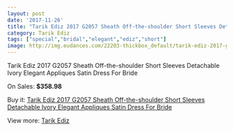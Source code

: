 ```yaml
---
layout: post
date: '2017-11-26'
title: "Tarik Ediz 2017 G2057 Sheath Off-the-shoulder Short Sleeves Detachable Ivory Elegant Appliques Satin Dress For Bride"
category: Tarik Ediz
tags: ["special","bridal","elegant","ediz","short"]
image: http://img.eudances.com/22203-thickbox_default/tarik-ediz-2017-g2057-sheath-off-the-shoulder-short-sleeves-detachable-ivory-elegant-appliques-satin-dress-for-bride.jpg
---
```

Tarik Ediz 2017 G2057 Sheath Off-the-shoulder Short Sleeves Detachable Ivory Elegant Appliques Satin Dress For Bride

On Sales: **$358.98**
<a href="https://www.eudances.com/en/tarik-ediz/7094-tarik-ediz-2017-g2057-sheath-off-the-shoulder-short-sleeves-detachable-ivory-elegant-appliques-satin-dress-for-bride.html"><amp-img layout="responsive" width="600" height="600" src="//img.eudances.com/22203-thickbox_default/tarik-ediz-2017-g2057-sheath-off-the-shoulder-short-sleeves-detachable-ivory-elegant-appliques-satin-dress-for-bride.jpg" alt="Tarik Ediz 2017 G2057 Sheath Off-the-shoulder Short Sleeves Detachable Ivory Elegant Appliques Satin Dress For Bride 0" /></a>
<a href="https://www.eudances.com/en/tarik-ediz/7094-tarik-ediz-2017-g2057-sheath-off-the-shoulder-short-sleeves-detachable-ivory-elegant-appliques-satin-dress-for-bride.html"><amp-img layout="responsive" width="600" height="600" src="//img.eudances.com/22207-thickbox_default/tarik-ediz-2017-g2057-sheath-off-the-shoulder-short-sleeves-detachable-ivory-elegant-appliques-satin-dress-for-bride.jpg" alt="Tarik Ediz 2017 G2057 Sheath Off-the-shoulder Short Sleeves Detachable Ivory Elegant Appliques Satin Dress For Bride 1" /></a>
<a href="https://www.eudances.com/en/tarik-ediz/7094-tarik-ediz-2017-g2057-sheath-off-the-shoulder-short-sleeves-detachable-ivory-elegant-appliques-satin-dress-for-bride.html"><amp-img layout="responsive" width="600" height="600" src="//img.eudances.com/22206-thickbox_default/tarik-ediz-2017-g2057-sheath-off-the-shoulder-short-sleeves-detachable-ivory-elegant-appliques-satin-dress-for-bride.jpg" alt="Tarik Ediz 2017 G2057 Sheath Off-the-shoulder Short Sleeves Detachable Ivory Elegant Appliques Satin Dress For Bride 2" /></a>
<a href="https://www.eudances.com/en/tarik-ediz/7094-tarik-ediz-2017-g2057-sheath-off-the-shoulder-short-sleeves-detachable-ivory-elegant-appliques-satin-dress-for-bride.html"><amp-img layout="responsive" width="600" height="600" src="//img.eudances.com/22205-thickbox_default/tarik-ediz-2017-g2057-sheath-off-the-shoulder-short-sleeves-detachable-ivory-elegant-appliques-satin-dress-for-bride.jpg" alt="Tarik Ediz 2017 G2057 Sheath Off-the-shoulder Short Sleeves Detachable Ivory Elegant Appliques Satin Dress For Bride 3" /></a>
<a href="https://www.eudances.com/en/tarik-ediz/7094-tarik-ediz-2017-g2057-sheath-off-the-shoulder-short-sleeves-detachable-ivory-elegant-appliques-satin-dress-for-bride.html"><amp-img layout="responsive" width="600" height="600" src="//img.eudances.com/22204-thickbox_default/tarik-ediz-2017-g2057-sheath-off-the-shoulder-short-sleeves-detachable-ivory-elegant-appliques-satin-dress-for-bride.jpg" alt="Tarik Ediz 2017 G2057 Sheath Off-the-shoulder Short Sleeves Detachable Ivory Elegant Appliques Satin Dress For Bride 4" /></a>

Buy it: [Tarik Ediz 2017 G2057 Sheath Off-the-shoulder Short Sleeves Detachable Ivory Elegant Appliques Satin Dress For Bride](https://www.eudances.com/en/tarik-ediz/7094-tarik-ediz-2017-g2057-sheath-off-the-shoulder-short-sleeves-detachable-ivory-elegant-appliques-satin-dress-for-bride.html "Tarik Ediz 2017 G2057 Sheath Off-the-shoulder Short Sleeves Detachable Ivory Elegant Appliques Satin Dress For Bride")

View more: [Tarik Ediz](https://www.eudances.com/en/109-tarik-ediz "Tarik Ediz")